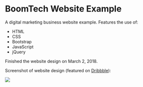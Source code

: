 # BoomTech Website Example
A digital marketing business website example. Features the use of: 
<ul><li>HTML</li> <li>CSS</li> <li>Bootstrap</li> <li>JavaScript</li> <li>jQuery</li></ul>

Finished the website design on March 2, 2018.

<p>Screenshot of website design (featured on <a href="https://dribbble.com/shots/4354310-BoomTech-Website-Design">Dribbble</a>):</p>
<img src="https://cdn.dribbble.com/users/2010882/screenshots/4354310/edit4.png">
